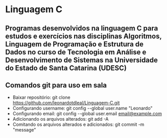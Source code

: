 # Linguagem C #

## Programas desenvolvidos na linguagem C para estudos e exercícios nas disciplinas Algoritmos, Linguagem de Programação e Estrutura de Dados no curso de Tecnologia em Análise e Desenvolvimento de Sistemas na Universidade do Estado de Santa Catarina (UDESC) ##

## Comandos git para uso em sala ##

* Baixar repositório: git clone https://github.com/leonardotdleal/Linguagem-C.git
* Configurando username: git config --global user.name "Leonardo"
* Configurando email: git config --global user.email email@example.com
* Adicionando os arquivos alterados: git add -A
* Comitando os arquivos alterados e adicionados: git commit -m "message"

